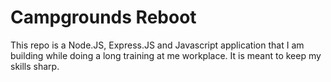 # Campgrounds Reboot

This repo is a Node.JS, Express.JS and Javascript application that I am building while doing a long training at me workplace.
It is meant to keep my skills sharp. 
